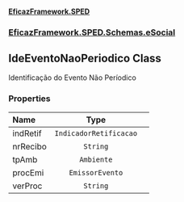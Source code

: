 #### [EficazFramework.SPED](EficazFrameworkSPED.md 'EficazFramework SPED')
### [EficazFramework.SPED.Schemas.eSocial](EficazFramework.SPED.Schemas.eSocial.md 'EficazFramework.SPED.Schemas.eSocial')

## IdeEventoNaoPeriodico Class

Identificação do Evento Não Períodico
### Properties

| Name | Type | |
| :--- | :---: | :--- |
| indRetif | `IndicadorRetificacao` |  |
| nrRecibo | `String` |  |
| tpAmb | `Ambiente` |  |
| procEmi | `EmissorEvento` |  |
| verProc | `String` |  |
